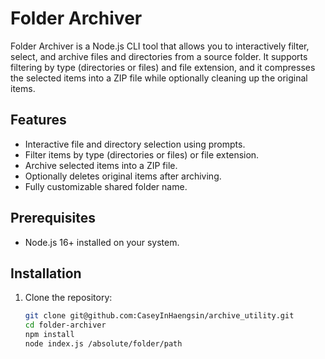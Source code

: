 # Folder Archiver

Folder Archiver is a Node.js CLI tool that allows you to interactively filter, select, and archive files and directories from a source folder. It supports filtering by type (directories or files) and file extension, and it compresses the selected items into a ZIP file while optionally cleaning up the original items.

## Features

- Interactive file and directory selection using prompts.
- Filter items by type (directories or files) or file extension.
- Archive selected items into a ZIP file.
- Optionally deletes original items after archiving.
- Fully customizable shared folder name.

## Prerequisites

- Node.js 16+ installed on your system.

## Installation

1. Clone the repository:
   ```bash
   git clone git@github.com:CaseyInHaengsin/archive_utility.git
   cd folder-archiver
   npm install
   node index.js /absolute/folder/path
   ```
